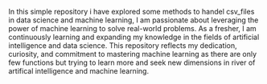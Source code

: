 In this simple repository i have explored some methods to handel csv_files in data science and machine learning,
I am passionate about leveraging the power of machine learning to solve real-world problems. As a fresher, I am continuously learning and expanding my knowledge in the fields of artificial intelligence and data science. This repository reflects my dedication, curiosity, and commitment to mastering machine learning as there are only few functions but trying to learn more and seek new dimensions in river of artifical intelligence and machine learning.

